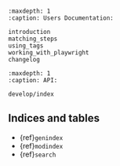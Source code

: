 ```{include} ../../README.md

```


```{toctree}
:maxdepth: 1
:caption: Users Documentation:

introduction
matching_steps
using_tags
working_with_playwright
changelog
```

```{toctree}
:maxdepth: 1
:caption: API:

develop/index
```

## Indices and tables

- {ref}`genindex`
- {ref}`modindex`
- {ref}`search`
